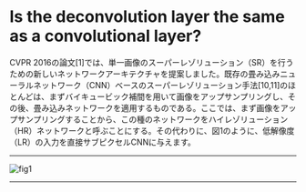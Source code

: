 # Is the deconvolution layer the same as a convolutional layer?

CVPR 2016の論文[1]では、単一画像のスーパーレゾリューション（SR）を行うための新しいネットワークアーキテクチャを提案しました。既存の畳み込みニューラルネットワーク（CNN）ベースのスーパーレゾリューション手法[10,11]のほとんどは、まずバイキュービック補間を用いて画像をアップサンプリングし、その後、畳み込みネットワークを適用するものである。ここでは、まず画像をアップサンプリングすることから、この種のネットワークをハイレゾリューション（HR）ネットワークと呼ぶことにする。その代わりに、図1のように、低解像度（LR）の入力を直接サブピクセルCNNに与えます。

---

![fig1]()

---